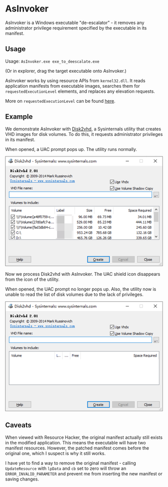 # AsInvoker

AsInvoker is a Windows executable "de-escalator" - it removes any administrator
privilege requirement specified by the executable in its manifest.

## Usage

Usage: `AsInvoker.exe exe_to_deescalate.exe`

(Or in explorer, drag the target executable onto AsInvoker.)

AsInvoker works by using resource APIs from `kernel32.dll`. It reads application manifests from executable images,
searches them for `requestedExecutionLevel` elements, and replaces any elevation requests.

More on `requestedExecutionLevel` can be found [here](https://docs.microsoft.com/en-us/previous-versions/bb756929(v=msdn.10)).

## Example

We demonstrate AsInvoker with [Disk2vhd](https://docs.microsoft.com/en-us/sysinternals/downloads/disk2vhd),
a Sysinternals utility that creates VHD images for disk volumes.
To do this, it requests administrator privileges in its manifest.

When opened, a UAC prompt pops up. The utility runs normally.

![Normal](/Readme/Images/disk2vhd_normal.png)

Now we process Disk2vhd with AsInvoker. The UAC shield icon disappears
from the icon of the utility.

When opened, the UAC prompt no longer pops up. Also, the utility now
is unable to read the list of disk volumes due to the lack of privileges.

![Patched](/Readme/Images/disk2vhd_patched.png)

## Caveats

When viewed with Resource Hacker, the original manifest actually still exists in the modified application.
This means the executable will have two manifest resources.
However, the patched manifest comes before the original one, which I suspect is why it still works.

I have yet to find a way to remove the original manifest - calling `UpdateResource` with `lpData` and `cb`
set to zero will throw an `ERROR_INVALID_PARAMETER` and prevent me from inserting the new manifest or
saving changes.
